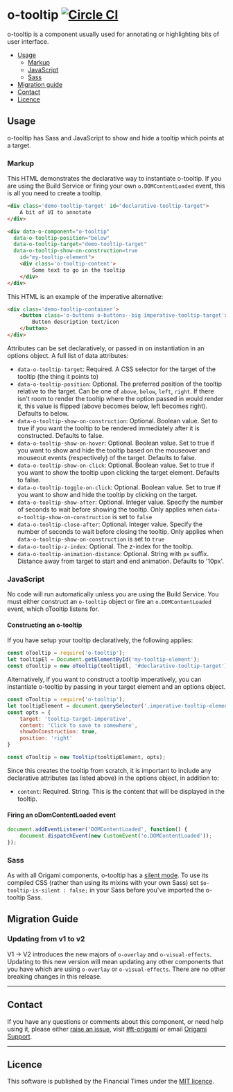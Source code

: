 o-tooltip [![Circle CI](https://circleci.com/gh/Financial-Times/o-tooltip/tree/master.svg?style=svg)](https://circleci.com/gh/Financial-Times/o-tooltip/tree/master)
=================

o-tooltip is a component usually used for annotating or highlighting bits of user interface.

- [Usage](#usage)
	- [Markup](#markup)
	- [JavaScript](#javascript)
	- [Sass](#sass)
- [Migration guide](#migration-guide)
- [Contact](#contact)
- [Licence](#licence)

## Usage
o-tooltip has Sass and JavaScript to show and hide a tooltip which points at a target.

### Markup

This HTML demonstrates the declarative way to instantiate o-tooltip. If you are using the Build Service or firing your own `o.DOMContentLoaded` event, this is all you need to create a tooltip.

```html
<div class='demo-tooltip-target' id="declarative-tooltip-target">
	A bit of UI to annotate
</div>

<div data-o-component="o-tooltip"
  data-o-tooltip-position="below"
  data-o-tooltip-target="demo-tooltip-target"
  data-o-tooltip-show-on-construction=true
	id="my-tooltip-element">
	<div class='o-tooltip-content'>
		Some text to go in the tooltip
	</div>
</div>
```

This HTML is an example of the imperative alternative:
```html
<div class='demo-tooltip-container'>
	<button class='o-buttons o-buttons--big imperative-tooltip-target'>
		Button description text/icon
	</button>
</div>
```

Attributes can be set declaratively, or passed in on instantiation in an options object. A full list of data attributes:
- `data-o-tooltip-target`: Required. A CSS selector for the target of the tooltip (the thing it points to)
- `data-o-tooltip-position`: Optional. The preferred position of the tooltip relative to the target. Can be one of `above`, `below`, `left`, `right`. If there isn't room to render the tooltip where the option passed in would render it, this value is flipped (above becomes below, left becomes right). Defaults to below.
- `data-o-tooltip-show-on-construction`: Optional. Boolean value. Set to true if you want the tooltip to be rendered immediately after it is constructed. Defaults to false.
- `data-o-tooltip-show-on-hover`: Optional. Boolean value. Set to true if you want to show and hide the tooltip based on the mouseover and mouseout events (respectively) of the target. Defaults to false.
- `data-o-tooltip-show-on-click`: Optional. Boolean value. Set to true if you want to show the tooltip upon clicking the target element. Defaults to false.
- `data-o-tooltip-toggle-on-click`: Optional. Boolean value. Set to true if you want to show and hide the tooltip by clicking on the target.
- `data-o-tooltip-show-after`: Optional. Integer value. Specify the number of seconds to wait before showing the tooltip. Only applies when `data-o-tooltip-show-on-construction` is set to `false`
- `data-o-tooltip-close-after`: Optional. Integer value. Specify the number of seconds to wait before closing the tooltip. Only applies when `data-o-tooltip-show-on-construction` is set to `true`
- `data-o-tooltip-z-index`: Optional. The z-index for the tooltip.
- `data-o-tooltip-animation-distance`: Optional. String with `px` suffix. Distance away from target to start and end animation. Defaults to '10px'.

### JavaScript

No code will run automatically unless you are using the Build Service.
You must either construct an `o-tooltip` object or fire an `o.DOMContentLoaded` event, which oTooltip listens for.

#### Constructing an o-tooltip
If you have setup your tooltip declaratively, the following applies:
```js
const oTooltip = require('o-tooltip');
let tooltipEl = Document.getElementById('my-tooltip-element');
const oTooltip = new oTooltip(tooltipEl, '#declarative-tooltip-target');
```

Alternatively, if you want to construct a tooltip imperatively, you can instantiate o-tooltip by passing in your target element and an options object.

```js
const oTooltip = require('o-tooltip');
let tooltipElement = document.querySelector('.imperative-tooltip-element');
const opts = {
	target: 'tooltip-target-imperative',
	content: 'Click to save to somewhere',
	showOnConstruction: true,
	position: 'right'
}

const oTooltip = new Tooltip(tooltipElement, opts);
```

Since this creates the tooltip from scratch, it is important to include any declarative attributes (as listed above) in the options object, in addition to:

- `content`: Required. String. This is the content that will be displayed in the tooltip.

#### Firing an oDomContentLoaded event

```js
document.addEventListener('DOMContentLoaded', function() {
	document.dispatchEvent(new CustomEvent('o.DOMContentLoaded'));
});
```

### Sass

As with all Origami components, o-tooltip has a [silent mode](http://origami.ft.com/docs/syntax/scss/#silent-styles). To use its compiled CSS (rather than using its mixins with your own Sass) set `$o-tooltip-is-silent : false;` in your Sass before you've imported the o-tooltip Sass.

## Migration Guide

### Updating from v1 to v2

V1 -> V2 introduces the new majors of `o-overlay` and `o-visual-effects`. Updating to this new version will mean updating any other components that you have which are using `o-overlay` or `o-visual-effects`. There are no other breaking changes in this release.

---

## Contact

If you have any questions or comments about this component, or need help using it, please either [raise an issue](https://github.com/Financial-Times/o-tooltip/issues), visit [#ft-origami](https://financialtimes.slack.com/messages/ft-origami/) or email [Origami Support](mailto:origami-support@ft.com).

----

## Licence

This software is published by the Financial Times under the [MIT licence](http://opensource.org/licenses/MIT).
